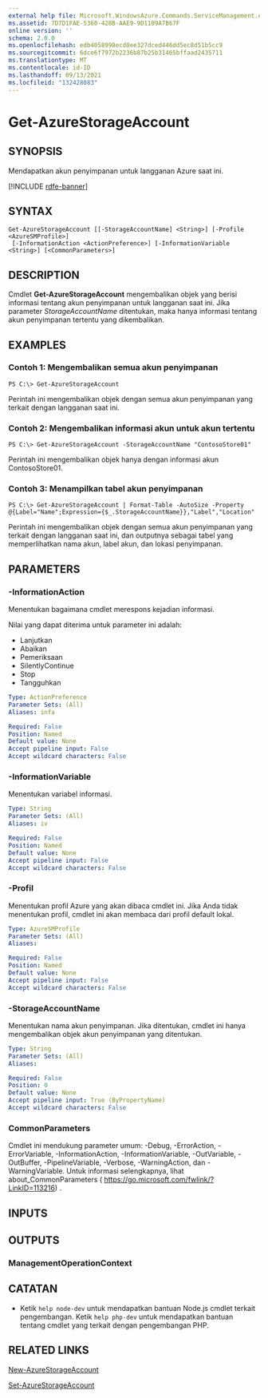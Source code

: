 ```yaml
---
external help file: Microsoft.WindowsAzure.Commands.ServiceManagement.dll-Help.xml
ms.assetid: 7D7D1FAE-5360-428B-AAE9-9D1109A7B67F
online version: ''
schema: 2.0.0
ms.openlocfilehash: edb4058998ecd0ee327dced446dd5ec8d51b5cc9
ms.sourcegitcommit: 6dce6f7972b2236b87b25b31465bffaad2435711
ms.translationtype: MT
ms.contentlocale: id-ID
ms.lasthandoff: 09/13/2021
ms.locfileid: "132428083"
---
```

# Get-AzureStorageAccount

## SYNOPSIS
Mendapatkan akun penyimpanan untuk langganan Azure saat ini.

[!INCLUDE [rdfe-banner](../../includes/rdfe-banner.md)]

## SYNTAX

```
Get-AzureStorageAccount [[-StorageAccountName] <String>] [-Profile <AzureSMProfile>]
 [-InformationAction <ActionPreference>] [-InformationVariable <String>] [<CommonParameters>]
```

## DESCRIPTION
Cmdlet **Get-AzureStorageAccount** mengembalikan objek yang berisi informasi tentang akun penyimpanan untuk langganan saat ini.
Jika parameter *StorageAccountName* ditentukan, maka hanya informasi tentang akun penyimpanan tertentu yang dikembalikan.

## EXAMPLES

### Contoh 1: Mengembalikan semua akun penyimpanan
```
PS C:\> Get-AzureStorageAccount
```

Perintah ini mengembalikan objek dengan semua akun penyimpanan yang terkait dengan langganan saat ini.

### Contoh 2: Mengembalikan informasi akun untuk akun tertentu
```
PS C:\> Get-AzureStorageAccount -StorageAccountName "ContosoStore01"
```

Perintah ini mengembalikan objek hanya dengan informasi akun ContosoStore01.

### Contoh 3: Menampilkan tabel akun penyimpanan
```
PS C:\> Get-AzureStorageAccount | Format-Table -AutoSize -Property @{Label="Name";Expression={$_.StorageAccountName}},"Label","Location"
```

Perintah ini mengembalikan objek dengan semua akun penyimpanan yang terkait dengan langganan saat ini, dan outputnya sebagai tabel yang memperlihatkan nama akun, label akun, dan lokasi penyimpanan.

## PARAMETERS

### -InformationAction
Menentukan bagaimana cmdlet merespons kejadian informasi.

Nilai yang dapat diterima untuk parameter ini adalah:

- Lanjutkan
- Abaikan
- Pemeriksaan
- SilentlyContinue
- Stop
- Tangguhkan

```yaml
Type: ActionPreference
Parameter Sets: (All)
Aliases: infa

Required: False
Position: Named
Default value: None
Accept pipeline input: False
Accept wildcard characters: False
```

### -InformationVariable
Menentukan variabel informasi.

```yaml
Type: String
Parameter Sets: (All)
Aliases: iv

Required: False
Position: Named
Default value: None
Accept pipeline input: False
Accept wildcard characters: False
```

### -Profil
Menentukan profil Azure yang akan dibaca cmdlet ini.
Jika Anda tidak menentukan profil, cmdlet ini akan membaca dari profil default lokal.

```yaml
Type: AzureSMProfile
Parameter Sets: (All)
Aliases: 

Required: False
Position: Named
Default value: None
Accept pipeline input: False
Accept wildcard characters: False
```

### -StorageAccountName
Menentukan nama akun penyimpanan.
Jika ditentukan, cmdlet ini hanya mengembalikan objek akun penyimpanan yang ditentukan.

```yaml
Type: String
Parameter Sets: (All)
Aliases: 

Required: False
Position: 0
Default value: None
Accept pipeline input: True (ByPropertyName)
Accept wildcard characters: False
```

### CommonParameters
Cmdlet ini mendukung parameter umum: -Debug, -ErrorAction, -ErrorVariable, -InformationAction, -InformationVariable, -OutVariable, -OutBuffer, -PipelineVariable, -Verbose, -WarningAction, dan -WarningVariable. Untuk informasi selengkapnya, lihat about_CommonParameters ( https://go.microsoft.com/fwlink/?LinkID=113216) .

## INPUTS

## OUTPUTS

### ManagementOperationContext

## CATATAN
* Ketik `help node-dev` untuk mendapatkan bantuan Node.js cmdlet terkait pengembangan. Ketik `help php-dev` untuk mendapatkan bantuan tentang cmdlet yang terkait dengan pengembangan PHP.

## RELATED LINKS

[New-AzureStorageAccount](./New-AzureStorageAccount.md)

[Set-AzureStorageAccount](./Set-AzureStorageAccount.md)


